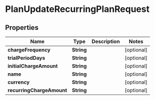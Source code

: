 

# PlanUpdateRecurringPlanRequest


## Properties

| Name | Type | Description | Notes |
|------------ | ------------- | ------------- | -------------|
|**chargeFrequency** | **String** |  |  [optional] |
|**trialPeriodDays** | **String** |  |  [optional] |
|**initialChargeAmount** | **String** |  |  [optional] |
|**name** | **String** |  |  [optional] |
|**currency** | **String** |  |  [optional] |
|**recurringChargeAmount** | **String** |  |  [optional] |



